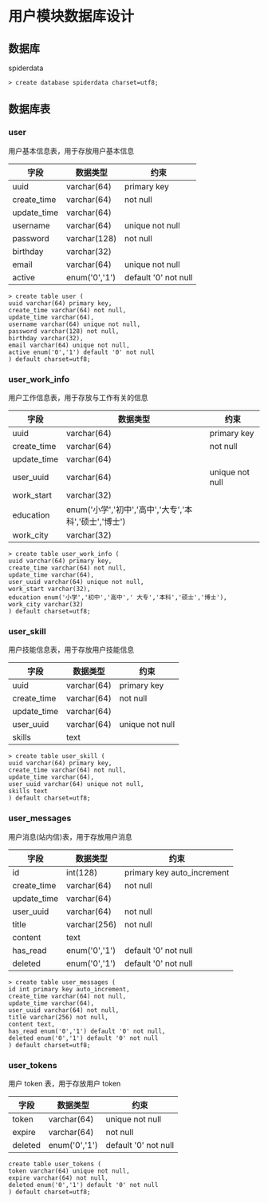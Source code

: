 # 用户模块数据库设计

## 数据库

spiderdata

```
> create database spiderdata charset=utf8;
```

## 数据库表

### user

用户基本信息表，用于存放用户基本信息

|字段|数据类型|约束|
|----|----|----|
|uuid|varchar(64)|primary key|
|create_time|varchar(64)|not null|
|update_time|varchar(64)||
|username|varchar(64)|unique not null|
|password|varchar(128)|not null|
|birthday|varchar(32)||
|email|varchar(64)|unique not null|
|active|enum('0','1')|default '0' not null|

```
> create table user (
uuid varchar(64) primary key,
create_time varchar(64) not null,
update_time varchar(64),
username varchar(64) unique not null,
password varchar(128) not null,
birthday varchar(32),
email varchar(64) unique not null,
active enum('0','1') default '0' not null
) default charset=utf8;
```

### user_work_info

用户工作信息表，用于存放与工作有关的信息

|字段|数据类型|约束|
|----|----|----|
|uuid|varchar(64)|primary key|
|create_time|varchar(64)|not null|
|update_time|varchar(64)||
|user_uuid|varchar(64)|unique not null|
|work_start|varchar(32)||
|education|enum('小学','初中','高中','大专','本科','硕士','博士')||
|work_city|varchar(32)||

```
> create table user_work_info (
uuid varchar(64) primary key,
create_time varchar(64) not null,
update_time varchar(64),
user_uuid varchar(64) unique not null,
work_start varchar(32),
education enum('小学','初中','高中',' 大专','本科','硕士','博士'),
work_city varchar(32)
) default charset=utf8;
```

### user_skill

用户技能信息表，用于存放用户技能信息

|字段|数据类型|约束|
|----|----|----|
|uuid|varchar(64)|primary key|
|create_time|varchar(64)|not null|
|update_time|varchar(64)||
|user_uuid|varchar(64)|unique not null|
|skills|text||

```
> create table user_skill (
uuid varchar(64) primary key,
create_time varchar(64) not null,
update_time varchar(64),
user_uuid varchar(64) unique not null,
skills text
) default charset=utf8;
```

### user_messages

用户消息(站内信)表，用于存放用户消息

|字段|数据类型|约束|
|----|----|----|
|id|int(128)|primary key auto_increment|
|create_time|varchar(64)|not null|
|update_time|varchar(64)||
|user_uuid|varchar(64)|not null|
|title|varchar(256)|not null|
|content|text||
|has_read|enum('0','1')|default '0' not null|
|deleted|enum('0','1')|default '0' not null|

```
> create table user_messages (
id int primary key auto_increment,
create_time varchar(64) not null,
update_time varchar(64),
user_uuid varchar(64) not null,
title varchar(256) not null,
content text,
has_read enum('0','1') default '0' not null,
deleted enum('0','1') default '0' not null
) default charset=utf8;
```

### user_tokens

用户 token 表，用于存放用户 token

|字段|数据类型|约束|
|----|----|----|
|token|varchar(64)|unique not null|
|expire|varchar(64)|not null|
|deleted|enum('0','1')|default '0' not null|

```
create table user_tokens (
token varchar(64) unique not null,
expire varchar(64) not null,
deleted enum('0','1') default '0' not null
) default charset=utf8;
```
